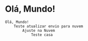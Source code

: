 # Olá, Mundo!
    Olá, Mundo!
        Teste atualizar envio para nuvem
            Ajuste na Nuvem
                Teste casa
